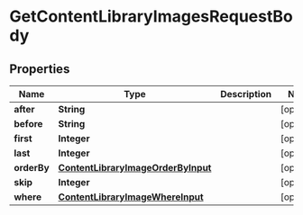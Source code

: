 

# GetContentLibraryImagesRequestBody


## Properties

Name | Type | Description | Notes
------------ | ------------- | ------------- | -------------
**after** | **String** |  |  [optional]
**before** | **String** |  |  [optional]
**first** | **Integer** |  |  [optional]
**last** | **Integer** |  |  [optional]
**orderBy** | [**ContentLibraryImageOrderByInput**](ContentLibraryImageOrderByInput.md) |  |  [optional]
**skip** | **Integer** |  |  [optional]
**where** | [**ContentLibraryImageWhereInput**](ContentLibraryImageWhereInput.md) |  |  [optional]



